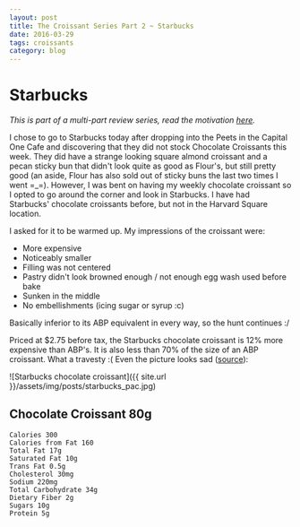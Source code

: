 ```yaml
---
layout: post
title: The Croissant Series Part 2 ~ Starbucks
date: 2016-03-29
tags: croissants
category: blog
---
```


Starbucks
==========================

_This is part of a multi-part review series, read the motivation [here](abp-intro.html)._

I chose to go to Starbucks today after dropping into the Peets in the Capital One Cafe and discovering that they did not stock Chocolate Croissants this week. They did have a strange looking square almond croissant and a pecan sticky bun that didn't look quite as good as Flour's, but still pretty good (an aside, Flour has also sold out of sticky buns the last two times I went =_=). However, I was bent on having my weekly chocolate croissant so I opted to go around the corner and look in Starbucks. I have had Starbucks' chocolate croissants before, but not in the Harvard Square location. 

I asked for it to be warmed up. My impressions of the croissant were:
<ul>
<li> More expensive </li>
<li>Noticeably smaller </li>
<li> Filling was not centered </li>
<li>Pastry didn't look browned enough / not enough egg wash used before bake </li>
<li> Sunken in the middle </li>
<li> No embellishments (icing sugar or syrup :c)</li>
</ul>

<p>
Basically inferior to its ABP equivalent in every way, so the hunt continues :/
</p>

Priced at $2.75 before tax, the Starbucks chocolate croissant is 12% more expensive than ABP's. It is also less than 70% of the size of an ABP croissant. What a travesty :( Even the picture looks sad ([source](http://www.starbucks.com/menu/food/bakery/chocolate-croissant)):


![Starbucks chocolate croissant]({{ site.url }}/assets/img/posts/starbucks_pac.jpg)

Chocolate Croissant 80g
-----------------------
`Calories 300` 
<br>`Calories from Fat 160`
<br>`Total Fat 17g` 
<br>`Saturated Fat 10g` 
<br>`Trans Fat 0.5g` 
<br>`Cholesterol 30mg` 
<br>`Sodium 220mg` 
<br>`Total Carbohydrate 34g` 
<br>`Dietary Fiber 2g` 
<br>`Sugars 10g` 
<br>`Protein 5g`   

